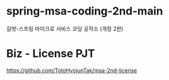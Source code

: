 # spring-msa-coding-2nd-main
길벗-스프링 마이크로 서비스 코딩 공작소 (개정 2판)



# Biz - License PJT
https://github.com/TotoHyojunTak/msa-2nd-license

